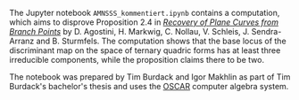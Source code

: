 The Jupyter notebook `AMNSSS_kommentiert.ipynb` contains a computation, which aims to disprove Proposition 2.4 in _<a href="https://doi.org/10.1007/s00454-023-00538-5">Recovery of Plane Curves from Branch Points</a>_ by D. Agostini, H. Markwig, C. Nollau, V. Schleis, J. Sendra-Arranz and B. Sturmfels. The computation shows that the base locus of the discriminant map on the space of ternary quadric forms has at least three irreducible components, while the proposition claims there to be two. 

The notebook was prepared by Tim Burdack and Igor Makhlin as part of Tim Burdack's bachelor's thesis and uses the <a href="https://www.oscar-system.org">OSCAR</a> computer algebra system.
